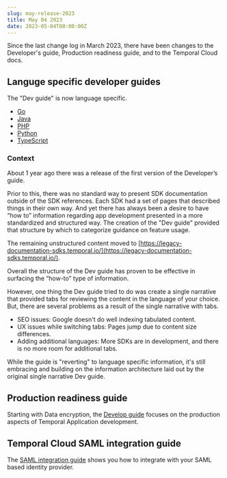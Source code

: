 ```yaml
---
slug: may-release-2023
title: May 04 2023
date: 2023-05-04T00:00:00Z
---
```


Since the last change log in March 2023, there have been changes to the Developer's guide, Production readiness guide, and to the Temporal Cloud docs.

## Languge specific developer guides

The "Dev guide" is now language specific.

- [Go](/dev-guide/golang)
- [Java](/dev-guide/java)
- [PHP](/dev-guide/php)
- [Python](/dev-guide/python)
- [TypeScript](/dev-guide/typescript)

### Context

About 1 year ago there was a release of the first version of the Developer’s guide.

Prior to this, there was no standard way to present SDK documentation outside of the SDK references.
Each SDK had a set of pages that described things in their own way.
And yet there has always been a desire to have “how to” information regarding app development presented in a more standardized and structured way.
The creation of the "Dev guide" provided that structure by which to categorize guidance on feature usage.

The remaining unstructured content moved to [https://legacy-documentation-sdks.temporal.io/](https://legacy-documentation-sdks.temporal.io/).

Overall the structure of the Dev guide has proven to be effective in surfacing the “how-to” type of information.

However, one thing the Dev guide tried to do was create a single narrative that provided tabs for reviewing the content in the language of your choice.
But, there are several problems as a result of the single narrative with tabs.

- SEO issues: Google doesn't do well indexing tabulated content.
- UX issues while switching tabs: Pages jump due to content size differences.
- Adding additional languages: More SDKs are in development, and there is no more room for additional tabs.

While the guide is "reverting" to language specific information, it's still embracing and building on the information architecture laid out by the original single narrative Dev guide.

## Production readiness guide

Starting with Data encryption, the [Develop guide](https://docs.temporal.io/production-readiness/develop) focuses on the production aspects of Temporal Application development.

## Temporal Cloud SAML integration guide

The [SAML integration guide](/cloud/how-to-manage-saml-with-temporal-cloud) shows you how to integrate with your SAML based identity provider.
